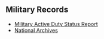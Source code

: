 ## Military Records

- [Military Active Duty Status Report](https://scra.dmdc.osd.mil/scra#/single-record)
- [National Archives](https://www.archives.gov/veterans/military-service-records)